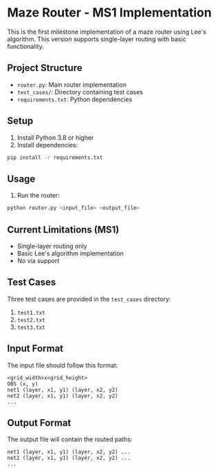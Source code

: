 # Maze Router - MS1 Implementation

This is the first milestone implementation of a maze router using Lee's algorithm. This version supports single-layer routing with basic functionality.

## Project Structure
- `router.py`: Main router implementation
- `test_cases/`: Directory containing test cases
- `requirements.txt`: Python dependencies

## Setup
1. Install Python 3.8 or higher
2. Install dependencies:
```bash
pip install -r requirements.txt
```

## Usage
1. Run the router:
```bash
python router.py <input_file> <output_file>
```

## Current Limitations (MS1)
- Single-layer routing only
- Basic Lee's algorithm implementation
- No via support

## Test Cases
Three test cases are provided in the `test_cases` directory:
1. `test1.txt`
2. `test2.txt`
3. `test3.txt`

## Input Format
The input file should follow this format:
```
<grid_width>x<grid_height>
OBS (x, y)
net1 (layer, x1, y1) (layer, x2, y2)
net2 (layer, x1, y1) (layer, x2, y2)
...
```

## Output Format
The output file will contain the routed paths:
```
net1 (layer, x1, y1) (layer, x2, y2) ...
net2 (layer, x1, y1) (layer, x2, y2) ...
...
```
